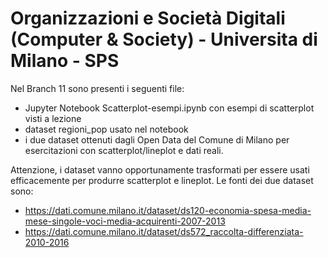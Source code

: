 # Organizzazioni e Società Digitali (Computer & Society) - Universita di Milano - SPS

Nel Branch 11 sono presenti i seguenti file:
- Jupyter Notebook Scatterplot-esempi.ipynb con esempi di scatterplot visti a lezione
- dataset regioni_pop usato nel notebook
- i due dataset ottenuti dagli Open Data del Comune di Milano per esercitazioni con scatterplot/lineplot e dati reali.

Attenzione, i dataset vanno opportunamente trasformati per essere usati efficacemente per produrre scatterplot e lineplot.
Le fonti dei due dataset sono:
- https://dati.comune.milano.it/dataset/ds120-economia-spesa-media-mese-singole-voci-media-acquirenti-2007-2013
- https://dati.comune.milano.it/dataset/ds572_raccolta-differenziata-2010-2016
